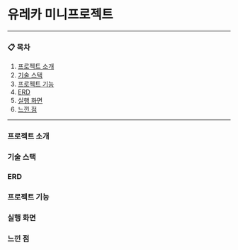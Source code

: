 <p align="center">
  <h1>유레카 미니프로젝트</h1>
</p>

---

### 📋 목차

1. [프로젝트 소개](#프로젝트-소개)
2. [기술 스택](#기술-스택)
3. [프로젝트 기능](#프로젝트-기능)
4. [ERD](#erd)
5. [실행 화면](#실행-화면)
6. [느낀 점](#느낀-점)
---

### 프로젝트 소개

### 기술 스택

### ERD

### 프로젝트 기능

### 실행 화면

### 느낀 점
